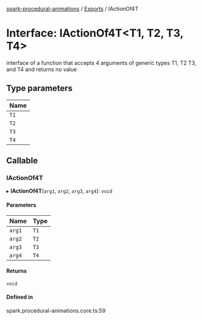 [spark-procedural-animations](../README.md) / [Exports](../modules.md) / IActionOf4T

# Interface: IActionOf4T<T1, T2, T3, T4\>

interface of a function that accepts 4 arguments of generic types T1, T2 T3, and T4
and returns no value

## Type parameters

| Name |
| :------ |
| `T1` |
| `T2` |
| `T3` |
| `T4` |

## Callable

### IActionOf4T

▸ **IActionOf4T**(`arg1`, `arg2`, `arg3`, `arg4`): `void`

#### Parameters

| Name | Type |
| :------ | :------ |
| `arg1` | `T1` |
| `arg2` | `T2` |
| `arg3` | `T3` |
| `arg4` | `T4` |

#### Returns

`void`

#### Defined in

spark.procedural-animations.core.ts:59
